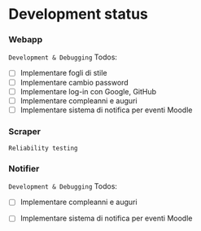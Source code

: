 # Development status

### Webapp
`Development & Debugging`
Todos:
 - [ ] Implementare fogli di stile
 - [ ] Implementare cambio password
 - [ ] Implementare log-in con Google, GitHub
 - [ ] Implementare compleanni e auguri
 - [ ] Implementare sistema di notifica per eventi  Moodle

### Scraper
`Reliability testing`

### Notifier
`Development & Debugging`
Todos:
 - [ ] Implementare compleanni e auguri
 - [ ] Implementare sistema di notifica per eventi  Moodle

